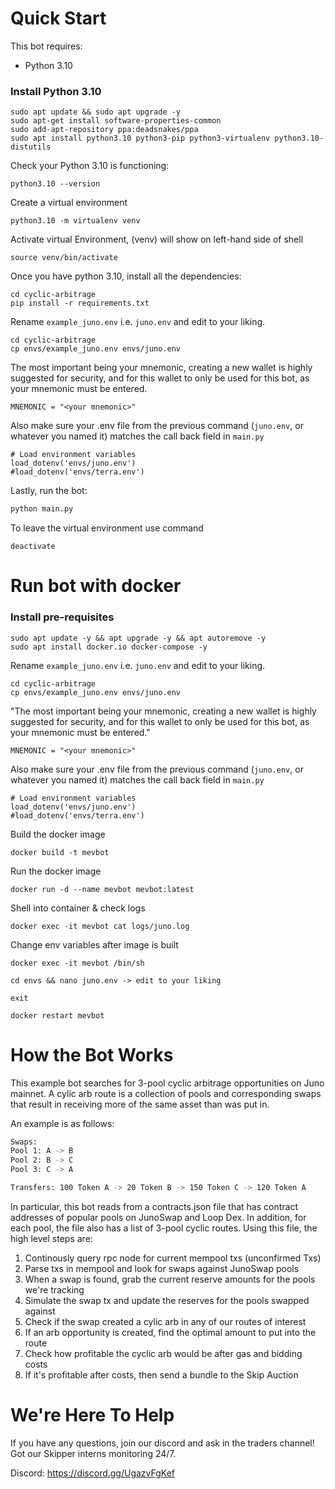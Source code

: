 # Quick Start

This bot requires:

- Python 3.10

### **Install Python 3.10** ###
```
sudo apt update && sudo apt upgrade -y
sudo apt-get install software-properties-common
sudo add-apt-repository ppa:deadsnakes/ppa
sudo apt install python3.10 python3-pip python3-virtualenv python3.10-distutils 
```

Check your Python 3.10 is functioning:

```
python3.10 --version
```

Create a virtual environment
```
python3.10 -m virtualenv venv
```
Activate virtual Environment, (venv) will show on left-hand side of shell

```
source venv/bin/activate
```

Once you have python 3.10, install all the dependencies:
```
cd cyclic-arbitrage
pip install -r requirements.txt
```

Rename `example_juno.env` i.e. `juno.env` and edit to your liking.
```
cd cyclic-arbitrage
cp envs/example_juno.env envs/juno.env
```
The most important being your mnemonic, creating a new wallet is highly suggested for security, and for this wallet to only be used for this bot, as your mnemonic must be entered. 
```
MNEMONIC = "<your mnemonic>"
```
Also make sure your .env file from the previous command (`juno.env`, or whatever you named it) matches the call back field in `main.py`
```
# Load environment variables
load_dotenv('envs/juno.env')
#load_dotenv('envs/terra.env')
```

Lastly, run the bot:
```python
python main.py
```
To leave the virtual environment use command
```
deactivate
```

# Run bot with docker

### **Install pre-requisites** ###

```
sudo apt update -y && apt upgrade -y && apt autoremove -y
sudo apt install docker.io docker-compose -y
```
Rename `example_juno.env` i.e. `juno.env` and edit to your liking.
```
cd cyclic-arbitrage
cp envs/example_juno.env envs/juno.env
```
"The most important being your mnemonic, creating a new wallet is highly suggested for security, and for this wallet to only be used for this bot, as your mnemonic must be entered." 
```
MNEMONIC = "<your mnemonic>"
```
Also make sure your .env file from the previous command (`juno.env`, or whatever you named it) matches the call back field in `main.py`
```
# Load environment variables
load_dotenv('envs/juno.env')
#load_dotenv('envs/terra.env')
```

Build the docker image
``` 
docker build -t mevbot
```

Run the docker image
```
docker run -d --name mevbot mevbot:latest
```

Shell into container & check logs
```
docker exec -it mevbot cat logs/juno.log
```

Change env variables after image is built
```
docker exec -it mevbot /bin/sh
```
```
cd envs && nano juno.env -> edit to your liking
```
```
exit
```
```
docker restart mevbot
```

# How the Bot Works

This example bot searches for 3-pool cyclic arbitrage opportunities
on Juno mainnet. A cylic arb route is a collection of pools and corresponding
swaps that result in receiving more of the same asset than was put in. 

An example is as follows:
```bash
Swaps:
Pool 1: A -> B
Pool 2: B -> C
Pool 3: C -> A

Transfers: 100 Token A -> 20 Token B -> 150 Token C -> 120 Token A
```

In particular, this bot reads from a contracts.json file that has contract addresses
of popular pools on JunoSwap and Loop Dex. In addition, for each pool, the file also 
has a list of 3-pool cyclic routes. Using this file, the high level steps are:

1. Continously query rpc node for current mempool txs (unconfirmed Txs)
2. Parse txs in mempool and look for swaps against JunoSwap pools
3. When a swap is found, grab the current reserve amounts for the pools we're tracking
4. Simulate the swap tx and update the reserves for the pools swapped against
5. Check if the swap created a cylic arb in any of our routes of interest
7. If an arb opportunity is created, find the optimal amount to put into the route
8. Check how profitable the cyclic arb would be after gas and bidding costs
9. If it's profitable after costs, then send a bundle to the Skip Auction

# We're Here To Help

If you have any questions, join our discord and ask in the
traders channel! Got our Skipper interns monitoring 24/7.

Discord: https://discord.gg/UgazvFgKef
